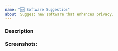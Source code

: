 ```yaml
---
name: "🆕 Software Suggestion"
about: Suggest new software that enhances privacy.
---
```


### Description:


### Screenshots: